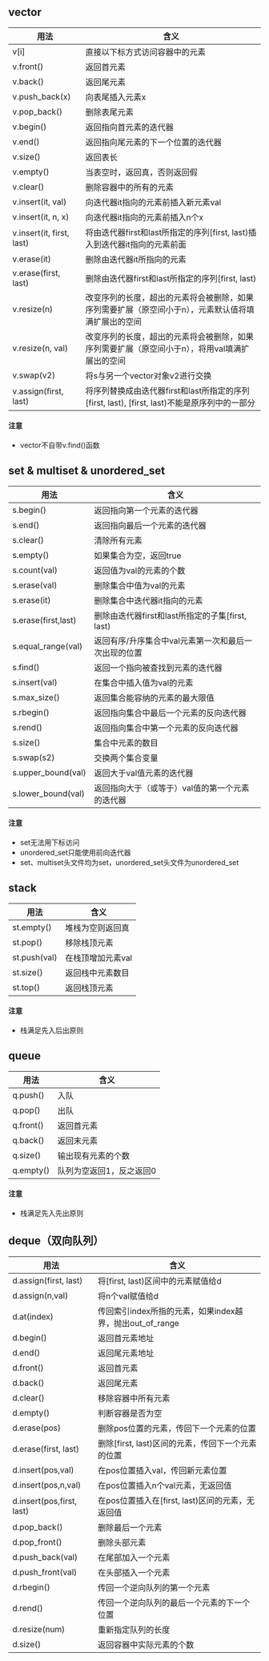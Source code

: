 ## vector
用法 | 含义
---------| -------------
v[i] | 直接以下标方式访问容器中的元素
v.front() |  返回首元素
v.back() |  返回尾元素
v.push_back(x) |  向表尾插入元素x
v.pop_back() |  删除表尾元素
v.begin() |  返回指向首元素的迭代器
v.end() |  返回指向尾元素的下一个位置的迭代器
v.size() |  返回表长
v.empty() |  当表空时，返回真，否则返回假
v.clear() |  删除容器中的所有的元素
v.insert(it, val) |  向迭代器it指向的元素前插入新元素val
v.insert(it, n, x) |  向迭代器it指向的元素前插入n个x
v.insert(it, first, last) |  将由迭代器first和last所指定的序列[first, last)插入到迭代器it指向的元素前面
v.erase(it) |  删除由迭代器it所指向的元素
v.erase(first, last) |  删除由迭代器first和last所指定的序列[first, last)
v.resize(n) |  改变序列的长度，超出的元素将会被删除，如果序列需要扩展（原空间小于n），元素默认值将填满扩展出的空间
v.resize(n, val) |  改变序列的长度，超出的元素将会被删除，如果序列需要扩展（原空间小于n），将用val填满扩展出的空间
v.swap(v2) |  将s与另一个vector对象v2进行交换
v.assign(first, last) |  将序列替换成由迭代器first和last所指定的序列[first, last), [first, last)不能是原序列中的一部分
#### 注意
* vector不自带v.find()函数

## set & multiset & unordered_set
用法 | 含义
---------| -------------
s.begin() | 返回指向第一个元素的迭代器
s.end() | 返回指向最后一个元素的迭代器
s.clear() | 清除所有元素
s.empty() | 如果集合为空，返回true
s.count(val) | 返回值为val的元素的个数
s.erase(val) | 删除集合中值为val的元素
s.erase(it) | 删除集合中迭代器it指向的元素
s.erase(first,last) | 删除由迭代器first和last所指定的子集[first, last)
s.equal_range(val) | 返回有序/升序集合中val元素第一次和最后一次出现的位置 
s.find() | 返回一个指向被查找到元素的迭代器
s.insert(val) | 在集合中插入值为val的元素
s.max_size() | 返回集合能容纳的元素的最大限值
s.rbegin() | 返回指向集合中最后一个元素的反向迭代器
s.rend() | 返回指向集合中第一个元素的反向迭代器
s.size() | 集合中元素的数目
s.swap(s2) | 交换两个集合变量
s.upper_bound(val) | 返回大于val值元素的迭代器
s.lower_bound(val) | 返回指向大于（或等于）val值的第一个元素的迭代器
#### 注意
* set无法用下标访问
* unordered_set只能使用前向迭代器
* set、multiset头文件均为set，unordered_set头文件为unordered_set

## stack
用法 | 含义
---------| -------------
st.empty() | 堆栈为空则返回真
st.pop() | 移除栈顶元素
st.push(val) | 在栈顶增加元素val
st.size() | 返回栈中元素数目
st.top() | 返回栈顶元素
#### 注意
* 栈满足先入后出原则

## queue
用法 | 含义
---------| -------------
q.push() | 入队 
q.pop() | 出队 
q.front() | 返回首元素 
q.back() | 返回末元素 
q.size() | 输出现有元素的个数 
q.empty() | 队列为空返回1，反之返回0
#### 注意
* 栈满足先入先出原则

## deque（双向队列）
用法 | 含义
---------| -------------
d.assign(first, last) | 将[first, last)区间中的元素赋值给d
d.assign(n,val) | 将n个val赋值给d
d.at(index) | 传回索引index所指的元素，如果index越界，抛出out_of_range
d.begin() | 返回首元素地址 
d.end() | 返回尾元素地址
d.front() | 返回首元素
d.back() | 返回尾元素
d.clear() | 移除容器中所有元素
d.empty() | 判断容器是否为空
d.erase(pos) | 删除pos位置的元素，传回下一个元素的位置
d.erase(first, last) | 删除[first, last)区间的元素，传回下一个元素的位置
d.insert(pos,val) | 在pos位置插入val，传回新元素位置
d.insert(pos,n,val) | 在pos位置插入n个val元素，无返回值
d.insert(pos,first, last) | 在pos位置插入在[first, last)区间的元素，无返回值
d.pop_back() | 删除最后一个元素
d.pop_front() | 删除头部元素
d.push_back(val) | 在尾部加入一个元素
d.push_front(val) | 在头部插入一个元素
d.rbegin() | 传回一个逆向队列的第一个元素
d.rend() | 传回一个逆向队列的最后一个元素的下一个位置
d.resize(num) | 重新指定队列的长度
d.size() | 返回容器中实际元素的个数

